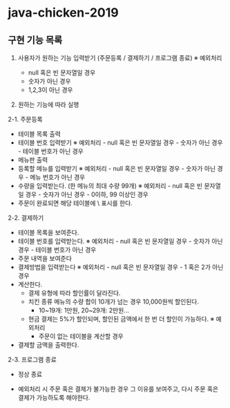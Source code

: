# java-chicken-2019

## 구현 기능 목록
1. 사용자가 원하는 기능 입력받기 (주문등록 / 결제하기 / 프로그램 종료)
※ 예외처리
    - null 혹은 빈 문자열일 경우 
    - 숫자가 아닌 경우
    - 1,2,3이 아닌 경우

2. 원하는 기능에 따라 실행

2-1. 주문등록
- 테이블 목록 출력
- 테이블 번호 입력받기
    ※ 예외처리
        - null 혹은 빈 문자열일 경우 
        - 숫자가 아닌 경우
        - 테이블 번호가 아닌 경우
- 메뉴판 출력
- 등록할 메뉴를 입력받기
    ※ 예외처리
        - null 혹은 빈 문자열일 경우 
        - 숫자가 아닌 경우
        - 메뉴 번호가 아닌 경우
- 수량을 입력받는다. (한 메뉴의 최대 수량 99개)
    ※ 예외처리
        - null 혹은 빈 문자열일 경우 
        - 숫자가 아닌 경우
        - 0이하, 99 이상인 경우
- 주문이 완료되면 해당 테이블에 \ 표시를 한다. 

2-2. 결제하기
- 테이블 목록을 보여준다.
- 테이블 번호를 입력받는다.
    ※ 예외처리
        - null 혹은 빈 문자열일 경우 
        - 숫자가 아닌 경우
        - 테이블 번호가 아닌 경우
- 주문 내역을 보여준다
- 결제방법을 입력받는다
    ※ 예외처리
        - null 혹은 빈 문자열일 경우 
        - 1 혹은 2가 아닌 경우
- 계산한다.
    - 결제 유형에 따라 할인률이 달라진다.
    - 치킨 종류 메뉴의 수량 합이 10개가 넘는 경우 10,000원씩 할인된다.
        - 10~19개: 1만원, 20~29개: 2만원...
    - 현금 결제는 5%가 할인되며, 할인된 금액에서 한 번 더 할인이 가능하다.
    ※ 예외처리
        - 주문이 없는 테이블을 계산할 경우
- 결제할 금액을 출력한다.

2-3. 프로그램 종료
- 정상 종료

* 예외처리 시
주문 혹은 결제가 불가능한 경우 그 이유를 보여주고, 다시 주문 혹은 결제가 가능하도록 해야한다. 
